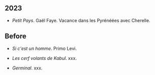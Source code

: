 ## 2023

- *Petit Pays*. Gaël Faye. Vacance dans les Pyrénéées avec Cherelle.

## Before

- *Si c'est un homme*. Primo Levi.

- *Les cerf volants de Kabul*. xxx.

- *Germinal*. xxx.


<br>
